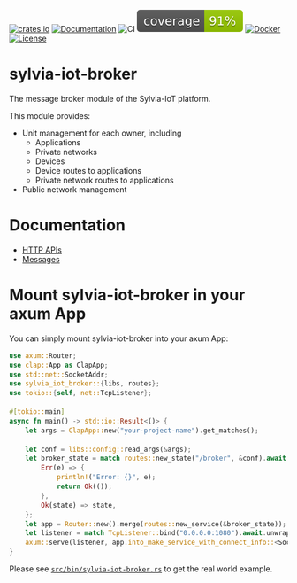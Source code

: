 [![crates.io](https://img.shields.io/crates/v/sylvia-iot-broker)](https://crates.io/crates/sylvia-iot-broker)
[![Documentation](https://docs.rs/sylvia-iot-broker/badge.svg)](https://docs.rs/sylvia-iot-broker)
![CI](https://github.com/woofdogtw/sylvia-iot-core/actions/workflows/build-test.yaml/badge.svg)
[![Coverage](https://raw.githubusercontent.com/woofdogtw/sylvia-iot-core/gh-pages/docs/coverage/sylvia-iot-broker/badges/flat.svg)](https://woofdogtw.github.io/sylvia-iot-core/coverage/sylvia-iot-broker/)
[![Docker](https://img.shields.io/docker/v/woofdogtw/sylvia-iot-broker?label=docker&logo=docker)](https://hub.docker.com/r/woofdogtw/sylvia-iot-broker)
[![License](https://img.shields.io/badge/license-MIT-blue.svg)](LICENSE)

# sylvia-iot-broker

The message broker module of the Sylvia-IoT platform.

This module provides:

- Unit management for each owner, including
    - Applications
    - Private networks
    - Devices
    - Device routes to applications
    - Private network routes to applications
- Public network management

# Documentation

- [HTTP APIs](doc/api.md)
- [Messages](doc/message.md)

# Mount sylvia-iot-broker in your axum App

You can simply mount sylvia-iot-broker into your axum App:

```rust
use axum::Router;
use clap::App as ClapApp;
use std::net::SocketAddr;
use sylvia_iot_broker::{libs, routes};
use tokio::{self, net::TcpListener};

#[tokio::main]
async fn main() -> std::io::Result<()> {
    let args = ClapApp::new("your-project-name").get_matches();

    let conf = libs::config::read_args(&args);
    let broker_state = match routes::new_state("/broker", &conf).await {
        Err(e) => {
            println!("Error: {}", e);
            return Ok(());
        },
        Ok(state) => state,
    };
    let app = Router::new().merge(routes::new_service(&broker_state));
    let listener = match TcpListener::bind("0.0.0.0:1080").await.unwrap();
    axum::serve(listener, app.into_make_service_with_connect_info::<SocketAddr>()).await
}
```

Please see [`src/bin/sylvia-iot-broker.rs`](src/bin/sylvia-iot-broker.rs) to get the real world example.
